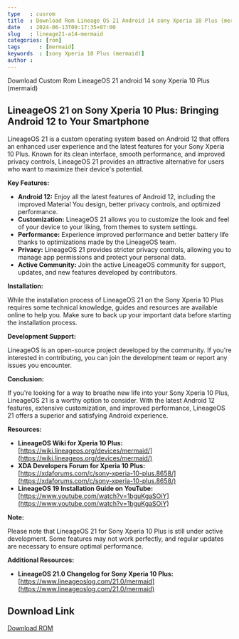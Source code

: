 ```yaml
---
type   : cusrom
title  : Download Rom Lineage OS 21 Android 14 sony Xperia 10 Plus (mermaid)
date   : 2024-06-13T09:17:35+07:00
slug   : lineage21-a14-mermaid
categories: [rom]
tags      : [mermaid]
keywords  : [sony Xperia 10 Plus (mermaid)]
author : 
---
```


Download Custom Rom LineageOS 21 android 14 sony Xperia 10 Plus (mermaid)

## LineageOS 21 on Sony Xperia 10 Plus: Bringing Android 12 to Your Smartphone

LineageOS 21 is a custom operating system based on Android 12 that offers an enhanced user experience and the latest features for your Sony Xperia 10 Plus. Known for its clean interface, smooth performance, and improved privacy controls, LineageOS 21 provides an attractive alternative for users who want to maximize their device's potential.

**Key Features:**

* **Android 12:** Enjoy all the latest features of Android 12, including the improved Material You design, better privacy controls, and optimized performance.
* **Customization:** LineageOS 21 allows you to customize the look and feel of your device to your liking, from themes to system settings.
* **Performance:** Experience improved performance and better battery life thanks to optimizations made by the LineageOS team.
* **Privacy:** LineageOS 21 provides stricter privacy controls, allowing you to manage app permissions and protect your personal data.
* **Active Community:** Join the active LineageOS community for support, updates, and new features developed by contributors.

**Installation:**

While the installation process of LineageOS 21 on the Sony Xperia 10 Plus requires some technical knowledge, guides and resources are available online to help you. Make sure to back up your important data before starting the installation process.

**Development Support:**

LineageOS is an open-source project developed by the community. If you're interested in contributing, you can join the development team or report any issues you encounter.

**Conclusion:**

If you're looking for a way to breathe new life into your Sony Xperia 10 Plus, LineageOS 21 is a worthy option to consider. With the latest Android 12 features, extensive customization, and improved performance, LineageOS 21 offers a superior and satisfying Android experience.

**Resources:**

* **LineageOS Wiki for Xperia 10 Plus:** [https://wiki.lineageos.org/devices/mermaid/](https://wiki.lineageos.org/devices/mermaid/)
* **XDA Developers Forum for Xperia 10 Plus:** [https://xdaforums.com/c/sony-xperia-10-plus.8658/](https://xdaforums.com/c/sony-xperia-10-plus.8658/)
* **LineageOS 19 Installation Guide on YouTube:** [https://www.youtube.com/watch?v=1bguKgaSOiY](https://www.youtube.com/watch?v=1bguKgaSOiY)
 
**Note:**

Please note that LineageOS 21 for Sony Xperia 10 Plus is still under active development. Some features may not work perfectly, and regular updates are necessary to ensure optimal performance. 

**Additional Resources:**

* **LineageOS 21.0 Changelog for Sony Xperia 10 Plus:** [https://www.lineageoslog.com/21.0/mermaid](https://www.lineageoslog.com/21.0/mermaid)


## Download Link
[Download ROM](https://t.me/wahyu6070files/681?single)


